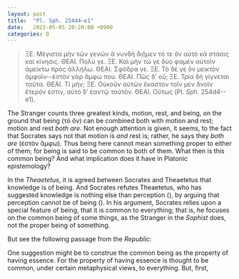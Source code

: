```yaml
---
layout: post
title:  "Pl. Sph. 254d4–e1"
date:   2022-05-05 20:20:00 +0900
categories: Q
---
```


>ΞΕ. Μέγιστα μὴν τῶν γενῶν ἅ νυνδὴ διῇμεν τό τε ὂν
αὐτὸ κὰ στάσις καὶ κίνησις.
ΘΕΑΙ. Πολύ γε.
ΞΕ. Καὶ μὴν τώ γε δύο φαμὲν αὐτοῖν ἀμείκτω πρὸς
ἀλλήλω.
ΘΕΑΙ. Σφόδρα γε.
ΞΕ. Τὸ δέ γε ὂν μεικτὸν ἀμφοῖν--ἐστὸν γὰρ ἄμφω που.
ΘΕΑΙ. Πῶς δʼ οὔ;
ΞΕ. Τρία δὴ γίγνεται ταῦτα.
ΘΕΑΙ. Τί μήν;
ΞΕ. Οὐκοῦν αὐτῶν ἕκαστον τοῖν μὲν δνοῖν ἕτερόν ἐστιν,
αὐτὸ δʼ ἑαντῷ ταὐτόν.
ΘΕΑΙ. Οὕτως (Pl. *Sph.* 254d4--e1).

The Stranger counts three greatest kinds, motion, rest, and being, on the ground that being (τὸ ὄν) can be combined both with motion and rest; motion and rest *both are*. Not enough attention is given, it seems, to the fact that Socrates says not that motion is *and* rest is; rather, he says they *both are* (ἐστὸν ἄμφω). Thus being here cannot mean something proper to either of them; for being is said to be common to both of them. What then is this common being? And what implication does it have in Platonic epistemology?

In the *Theaetetus*, it is agreed between Socrates and Theaetetus that knowledge is of being. And Socrates refutes Theaetetus, who has suggested knowledge is nothing else than perception (), by arguing that perception cannot be of being (). In his argument, Socrates relies upon a special feature of being, that it is common to everything; that is, he focuses on the common being of some thing*s*, as the Stranger in the *Sophist* does, not the proper being of something.

But see the following passage from the *Republic*:

>

One suggestion might be to construe the common being as the property of having essence. For the property of having essence is thought to be common, under certain metaphysical views, to everything. But, first, 